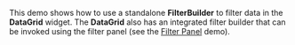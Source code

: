 This demo shows how to&nbsp;use a&nbsp;standalone **FilterBuilder** to&nbsp;filter data in&nbsp;the **DataGrid** widget. The **DataGrid** also has an&nbsp;integrated filter builder that can be&nbsp;invoked using the filter panel (see the [Filter Panel](/Demos/WidgetsGallery/Demo/DataGrid/FilterPanel/jQuery/Light/) demo).